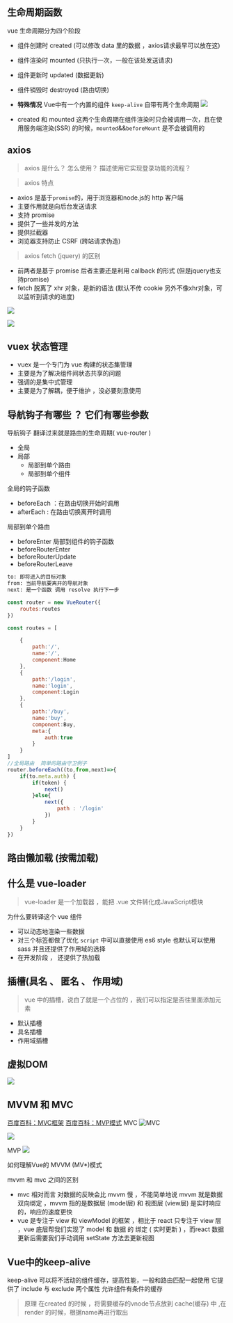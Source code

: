 ## 生命周期函数
vue 生命周期分为四个阶段
- 组件创建时 created    (可以修改 data 里的数据 ，axios请求最早可以放在这)
- 组件渲染时 mounted    (只执行一次，一般在该处发送请求)
- 组件更新时 updated   (数据更新)
- 组件销毁时 destroyed (路由切换)
- **特殊情况** Vue中有一个内置的组件 `keep-alive` 自带有两个生命周期 
![](https://upload-images.jianshu.io/upload_images/9249356-99402fbfcd2a01cb.png?imageMogr2/auto-orient/strip%7CimageView2/2/w/1240)

- created 和 mounted 这两个生命周期在组件渲染时只会被调用一次，且在使用服务端渲染(SSR) 的时候，`mounted`&&`beforeMount` 是不会被调用的

## axios 
>axios 是什么？ 怎么使用？ 描述使用它实现登录功能的流程？

>axios 特点
- axios 是基于`promise`的，用于浏览器和node.js的 http 客户端
- 主要作用就是向后台发送请求
- 支持 promise
- 提供了一些并发的方法
- 提供拦截器
- 浏览器支持防止 CSRF (跨站请求伪造) 

>axios fetch (jquery) 的区别
- 前两者是基于 promise 后者主要还是利用 callback 的形式 (但是jquery也支持promise)
- fetch 脱离了 xhr 对象，是新的语法 (默认不传 cookie 另外不像xhr对象，可以监听到请求的进度)


![](https://upload-images.jianshu.io/upload_images/9249356-1abd5f6e323d6a9a.png?imageMogr2/auto-orient/strip%7CimageView2/2/w/1240)

![](https://upload-images.jianshu.io/upload_images/9249356-420561572d0e5ff2.png?imageMogr2/auto-orient/strip%7CimageView2/2/w/1240)

## vuex 状态管理

- vuex 是一个专门为 vue 构建的状态集管理
- 主要是为了解决组件间状态共享的问题
- 强调的是集中式管理
- 主要是为了解耦，便于维护 ，没必要刻意使用

## 导航钩子有哪些 ？ 它们有哪些参数 

导航钩子 翻译过来就是路由的生命周期( vue-router )
- 全局
- 局部
    - 局部到单个路由
    - 局部到单个组件

全局的钩子函数
- beforeEach ：在路由切换开始时调用
- afterEach : 在路由切换离开时调用

局部到单个路由
- beforeEnter 
局部到组件的钩子函数
- beforeRouterEnter 
- beforeRouterUpdate 
- beforeRouterLeave

```html
to: 即将进入的目标对象
from: 当前导航要离开的导航对象
next: 是一个函数 调用 resolve 执行下一步
```

```javascript
const router = new VueRouter({
    routes:routes
})

const routes = [

    {
        path:'/',
        name:'/',
        component:Home
    },
    {
        path:'/login',
        name:'login',
        component:Login
    },
    {
        path:'/buy',
        name:'buy',
        component:Buy,
        meta:{
            auth:true
        }
    }
]
//全局路由  简单的路由守卫例子
router.beforeEach((to,from,next)=>{
    if(to.meta.auth) {
        if(token) {
            next()
        }else{
            next({
                path : '/login'
            })
        }
    }
})

```


## 路由懒加载 (按需加载)

## 什么是 vue-loader
>vue-loader 是一个加载器 ，能把 .vue 文件转化成JavaScript模块

为什么要转译这个 vue 组件
- 可以动态地渲染一些数据
- 对三个标签都做了优化 `script` 中可以直接使用 es6 style 也默认可以使用 sass 并且还提供了作用域的选择
- 在开发阶段 ， 还提供了热加载

## 插槽(具名 、 匿名 、 作用域)
>vue 中的插槽，说白了就是一个占位的 ，我们可以指定是否往里面添加元素
- 默认插槽
- 具名插槽
- 作用域插槽

## 虚拟DOM

![](https://upload-images.jianshu.io/upload_images/9249356-1ee4463dfb0fd857.png?imageMogr2/auto-orient/strip%7CimageView2/2/w/1240)



## MVVM 和 MVC 
[百度百科：MVC框架](https://baike.baidu.com/item/MVC%E6%A1%86%E6%9E%B6?fromtitle=MVC%E6%A8%A1%E5%BC%8F&fromid=713147)
[百度百科：MVP模式](https://baike.baidu.com/item/MVP%E6%A8%A1%E5%BC%8F/10961746?fr=aladdin)
MVC
![MVC](https://upload-images.jianshu.io/upload_images/9249356-e95a4c9c424ed62a.png?imageMogr2/auto-orient/strip%7CimageView2/2/w/1240)


![](https://upload-images.jianshu.io/upload_images/9249356-39a3de3e5c65c644.png?imageMogr2/auto-orient/strip%7CimageView2/2/w/1240)

MVP
![](https://upload-images.jianshu.io/upload_images/9249356-5aff1b466aec2c11.png?imageMogr2/auto-orient/strip%7CimageView2/2/w/1240)

如何理解Vue的 MVVM (MV*)模式

mvvm 和 mvc 之间的区别
- mvc 相对而言 对数据的反映会比 mvvm 慢 ，不能简单地说 mvvm 就是数据双向绑定 ，mvvm 指的是数据层 (model层) 和 视图层 (view层) 是实时响应的，响应的速度更快
- vue 是专注于 view 和 viewModel 的框架 ，相比于 react 只专注于 view 层 ，vue 底层帮我们实现了 model 和 数据 的 绑定 ( 实时更新 ) ，而react 数据更新后需要我们手动调用 setState 方法去更新视图

## Vue中的keep-alive 

keep-alive 可以将不活动的组件缓存，提高性能，一般和路由匹配一起使用
它提供了 include 与 exclude 两个属性 允许组件有条件的缓存

>原理
在created 的时候 ，将需要缓存的vnode节点放到 cache(缓存) 中 ,在render 的时候，根据name再进行取出